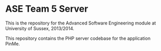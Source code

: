 ASE Team 5 Server
====

This is the repository for the Advanced Software Engineering module at University of Sussex, 2013/2014.

This repository contains the PHP server codebase for the application PinMe.
